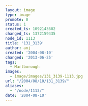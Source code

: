 ```yaml
---
layout: image
type: image
promote: 0
status: 1
created_ts: 1092143602
changed_ts: 1372159435
node_id: 1113
title: '131_3139'
author: anj
created: '2004-08-10'
changed: '2013-06-25'
tags:
  - Marlborough
images:
  - image/images/131_3139-1113.jpg
url: "/2004/08/10/131_3139/"
aliases:
  - "/node/1113/"
date: '2004-08-10'
---
```


